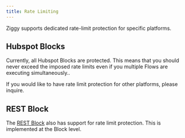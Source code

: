 ```yaml
---
title: Rate Limiting
---
```


Ziggy supports dedicated rate-limit protection for specific platforms.

## Hubspot Blocks
Currently, all Hubspot Blocks are protected. This means that you should never exceed the imposed rate limits even if you multiple Flows are executing simultaneously..

If you would like to have rate limit protection for other platforms, please inquire.

## REST Block
The [REST Block](user-guide/block-types/utility/REST-Call) also has support for rate limit protection. This is implemented at the Block level. 